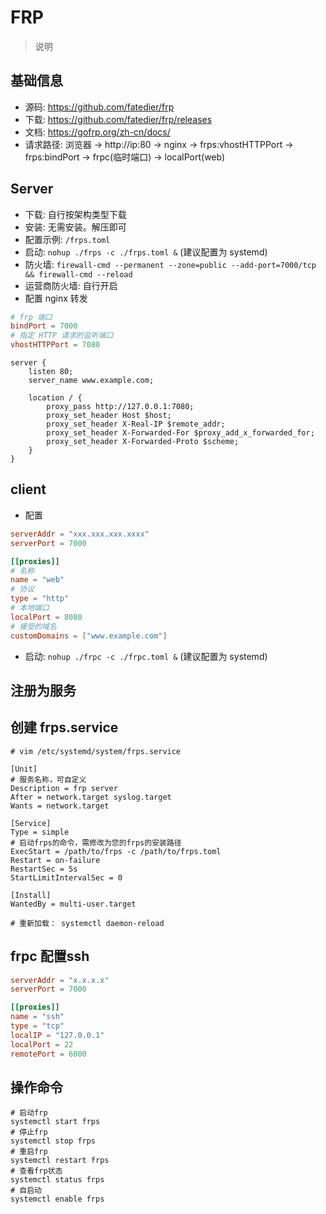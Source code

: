# FRP

> 说明


## 基础信息

- 源码: https://github.com/fatedier/frp
- 下载: https://github.com/fatedier/frp/releases
- 文档: https://gofrp.org/zh-cn/docs/
- 请求路径: 浏览器 ->  http://ip:80 -> nginx -> frps:vhostHTTPPort -> frps:bindPort -> frpc(临时端口) -> localPort(web)


## Server

- 下载: 自行按架构类型下载
- 安装: 无需安装。解压即可
- 配置示例: `/frps.toml`
- 启动: `nohup ./frps -c ./frps.toml &` (建议配置为 systemd)
- 防火墙: `firewall-cmd --permanent --zone=public --add-port=7000/tcp && firewall-cmd --reload`
- 运营商防火墙: 自行开启
- 配置 nginx 转发

```toml
# frp 端口
bindPort = 7000
# 指定 HTTP 请求的监听端口
vhostHTTPPort = 7080
```

```
server {
    listen 80;
    server_name www.example.com;

    location / {
        proxy_pass http://127.0.0.1:7080;
        proxy_set_header Host $host;
        proxy_set_header X-Real-IP $remote_addr;
        proxy_set_header X-Forwarded-For $proxy_add_x_forwarded_for;
        proxy_set_header X-Forwarded-Proto $scheme;
    }
}
```

## client

- 配置
```toml
serverAddr = "xxx.xxx.xxx.xxxx"
serverPort = 7000

[[proxies]]
# 名称
name = "web"
# 协议
type = "http"
# 本地端口
localPort = 8080
# 接受的域名
customDomains = ["www.example.com"]
```

- 启动: `nohup ./frpc -c ./frpc.toml &` (建议配置为 systemd)


## 注册为服务

##  创建 frps.service

```shell
# vim /etc/systemd/system/frps.service

[Unit]
# 服务名称，可自定义
Description = frp server
After = network.target syslog.target
Wants = network.target

[Service]
Type = simple
# 启动frps的命令，需修改为您的frps的安装路径
ExecStart = /path/to/frps -c /path/to/frps.toml
Restart = on-failure
RestartSec = 5s
StartLimitIntervalSec = 0

[Install]
WantedBy = multi-user.target

# 重新加载： systemctl daemon-reload
```


## frpc 配置ssh

```toml
serverAddr = "x.x.x.x"
serverPort = 7000

[[proxies]]
name = "ssh"
type = "tcp"
localIP = "127.0.0.1"
localPort = 22
remotePort = 6000
```


## 操作命令

```shell
# 启动frp
systemctl start frps
# 停止frp
systemctl stop frps
# 重启frp
systemctl restart frps
# 查看frp状态
systemctl status frps
# 自启动
systemctl enable frps
```
